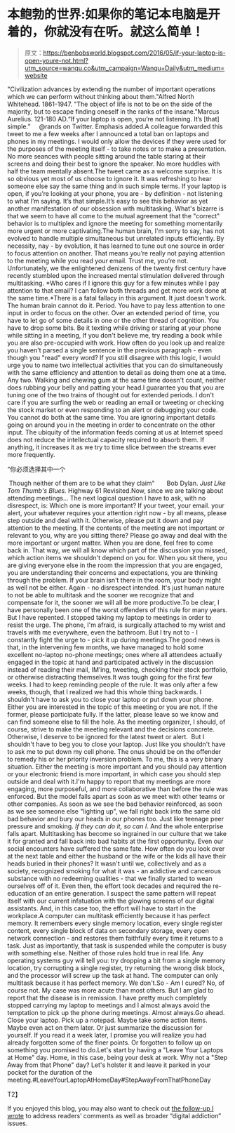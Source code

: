 # 本鲍勃的世界:如果你的笔记本电脑是开着的，你就没有在听。就这么简单！

> 原文：<https://benbobsworld.blogspot.com/2016/05/if-your-laptop-is-open-youre-not.html?utm_source=wanqu.co&utm_campaign=Wanqu+Daily&utm_medium=website>

"Civilization advances by extending the number of important operations which we can perform without thinking about them."Alfred North Whitehead. 1861-1947. "The object of life is not to be on the side of the majority, but to escape finding oneself in the ranks of the insane."Marcus Aurelius. 121-180 AD.“If your laptop is open, you’re not listening. It’s [that] simple.”     @rands on Twitter. Emphasis added.A colleague forwarded this tweet to me a few weeks after I announced a total ban on laptops and phones in my meetings. I would only allow the devices if they were used for the purposes of the meeting itself - to take notes or to make a presentation. No more seances with people sitting around the table staring at their screens and doing their best to ignore the speaker. No more huddles with half the team mentally absent.The tweet came as a welcome surprise. It is so obvious yet most of us choose to ignore it. It was refreshing to hear someone else say the same thing and in such simple terms. If your laptop is open, if you’re looking at your phone, you are - by definition - not listening to what I’m saying. It’s that simple.It’s easy to see this behavior as yet another manifestation of our obsession with multitasking. What's bizarre is that we seem to have all come to the mutual agreement that the "correct" behavior is to multiplex and ignore the meeting for something momentarily more urgent or more captivating.The human brain, I'm sorry to say, has not evolved to handle multiple simultaneous but unrelated inputs efficiently. By necessity, nay - by evolution, it has learned to tune out one source in order to focus attention on another. That means you’re really not paying attention to the meeting while you read your email. Trust me, you’re not. Unfortunately, we the enlightened denizens of the twenty first century have recently stumbled upon the increased mental stimulation delivered through multitasking. *Who cares if I ignore this guy for a few minutes while I pay attention to that email? I can follow both threads and get more work done at the same time.*There is a fatal fallacy in this argument. It just doesn't work. The human brain cannot do it. Period. You have to pay less attention to one input in order to focus on the other. Over an extended period of time, you have to let go of some details in one or the other thread of cognition. You have to drop some bits. Be it texting while driving or staring at your phone while sitting in a meeting, If you don't believe me, try reading a book while you are also pre-occupied with work. How often do you look up and realize you haven't parsed a single sentence in the previous paragraph - even though you "read" every word? If you still disagree with this logic, I would urge you to name two intellectual activities that you can do simultaneously with the same efficiency and attention to detail as doing them one at a time. Any two. Walking and chewing gum at the same time doesn't count, neither does rubbing your belly and patting your head.I guarantee you that you are tuning one of the two trains of thought out for extended periods. I don't care if you are surfing the web or reading an email or tweeting or checking the stock market or even responding to an alert or debugging your code. You cannot do both at the same time. You are ignoring important details going on around you in the meeting in order to concentrate on the other input. The ubiquity of the information feeds coming at us at Internet speed does not reduce the intellectual capacity required to absorb them. If anything, it increases it as we try to time slice between the streams ever more frequently.

“你必须选择其中一个

 Though neither of them are to be what they claim"       Bob Dylan. *Just Like Tom Thumb's Blues.* Highway 61 Revisited.Now, since we are talking about attending meetings... The next logical question I have to ask, with no disrespect, is: Which one is more important? If your tweet, your email. your alert, your whatever requires your attention right now - by all means, please step outside and deal with it. Otherwise, please put it down and pay attention to the meeting. If the contents of the meeting are not important or relevant to you, why are you sitting there? Please go away and deal with the more important or urgent matter. When you are done, feel free to come back in. That way, we will all know which part of the discussion you missed, which action items we shouldn't depend on you for. When you sit there, you are giving everyone else in the room the impression that you are engaged, you are understanding their concerns and expectations, you are thinking through the problem. If your brain isn't there in the room, your body might as well not be either. Again - no disrespect intended. It's just human nature to not be able to multitask and the sooner we recognize that and compensate for it, the sooner we will all be more productive.To be clear, I have personally been one of the worst offenders of this rule for many years. But I have repented. I stopped taking my laptop to meetings in order to resist the urge. The phone, I'm afraid, is surgically attached to my wrist and travels with me everywhere, even the bathroom. But I try not to - I constantly fight the urge to - pick it up during meetings.The good news is that, in the intervening few months, we have managed to hold some excellent no-laptop no-phone meetings; ones where all attendees actually engaged in the topic at hand and participated actively in the discussion instead of reading their mail, IM’ing, tweeting, checking their stock portfolio, or otherwise distracting themselves.It was tough going for the first few weeks. I had to keep reminding people of the rule. It was only after a few weeks, though, that I realized we had this whole thing backwards. I shouldn't have to ask you to close your laptop or put down your phone. Either you are interested in the topic of this meeting or you are not. If the former, please participate fully. If the latter, please leave so we know and can find someone else to fill the hole. As the meeting organizer, I should, of course, strive to make the meeting relevant and the decisions concrete. Otherwise, I deserve to be ignored for the latest tweet or alert.  But I shouldn't have to beg you to close your laptop. Just like you shouldn't have to ask me to put down my cell phone. The onus should be on the offender to remedy his or her priority inversion problem. To me, this is a very binary situation. Either the meeting is more important and you should pay attention or your electronic friend is more important, in which case you should step outside and deal with it.I'm happy to report that my meetings are more engaging, more purposeful, and more collaborative than before the rule was enforced. But the model falls apart as soon as we meet with other teams or other companies. As soon as we see the bad behavior reinforced, as soon as we see someone else "lighting up", we fall right back into the same old bad behavior and bury our heads in our phones too. Just like teenage peer pressure and smoking. *If they can do it, so can I*. And the whole enterprise falls apart. Multitasking has become so ingrained in our culture that we take it for granted and fall back into bad habits at the first opportunity. Even our social encounters have suffered the same fate. How often do you look over at the next table and either the husband or the wife or the kids all have their heads buried in their phones? It wasn't until we, collectively and as a society, recognized smoking for what it was - an addictive and cancerous substance with no redeeming qualities - that we finally started to wean ourselves off of it. Even then, the effort took decades and required the re-education of an entire generation. I suspect the same pattern will repeat itself with our current infatuation with the glowing screens of our digital assistants. And, in this case too, the effort will have to start in the workplace.A computer can multitask efficiently because it has perfect memory. It remembers every single memory location, every single register content, every single block of data on secondary storage, every open network connection - and restores them faithfully every time it returns to a task. Just as importantly, that task is suspended while the computer is busy with something else. Neither of those rules hold true in real life. Any operating systems guy will tell you: try dropping a bit from a single memory location, try corrupting a single register, try returning the wrong disk block, and the processor will screw up the task at hand. The computer can only multitask because it has perfect memory. We don't.So - Am I cured? No, of course not. My case was more acute than most others. But I am glad to report that the disease is in remission. I have pretty much completely stopped carrying my laptop to meetings and I almost always avoid the temptation to pick up the phone during meetings. Almost always.Go ahead. Close your laptop. Pick up a notepad. Maybe take some action items. Maybe even act on them later. Or just summarize the discussion for yourself. If you read it a week later, I promise you will realize you had already forgotten some of the finer points. Or forgotten to follow up on something you promised to do.Let's start by having a "Leave Your Laptops at Home" day. Home, in this case, being your desk at work. Why not a "Step Away from that Phone" day? Let's holster it and leave it parked in your pocket for the duration of the meeting.#LeaveYourLaptopAtHomeDay#StepAwayFromThatPhoneDay

 T2】

If you enjoyed this blog, you may also want to check out [the follow-up I wrote](http://benbobsworld.blogspot.com/2016/06/put-down-phone-and-step-away.html) to address readers’ comments as well as broader “digital addiction” issues.